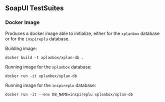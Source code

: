 ## SoapUI TestSuites


### Docker Image

Produces a docker image able to initialize, either for the `xplanbox` database or for the `inspireplu` database.

Building image:

```
docker build -t xplanbox/xplan-db .
```

Running image for the `xplanbox` database:
```
docker run -it xplanbox/xplan-db
```

Running image for the `inspireplu` database:
```
docker run -it --env DB_NAME=inspireplu xplanbox/xplan-db
```
